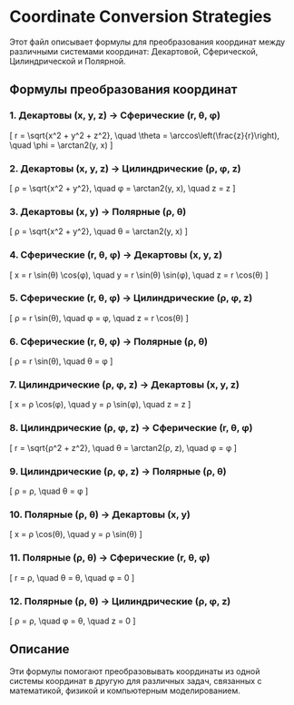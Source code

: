# Coordinate Conversion Strategies

Этот файл описывает формулы для преобразования координат между различными системами координат: Декартовой, Сферической, Цилиндрической и Полярной.

## Формулы преобразования координат

### 1. Декартовы (x, y, z) → Сферические (r, θ, φ)
\[
r = \sqrt{x^2 + y^2 + z^2}, \quad \theta = \arccos\left(\frac{z}{r}\right), \quad \phi = \arctan2(y, x)
\]

### 2. Декартовы (x, y, z) → Цилиндрические (ρ, φ, z)
\[
ρ = \sqrt{x^2 + y^2}, \quad φ = \arctan2(y, x), \quad z = z
\]

### 3. Декартовы (x, y) → Полярные (ρ, θ)
\[
ρ = \sqrt{x^2 + y^2}, \quad θ = \arctan2(y, x)
\]

### 4. Сферические (r, θ, φ) → Декартовы (x, y, z)
\[
x = r \sin(θ) \cos(φ), \quad y = r \sin(θ) \sin(φ), \quad z = r \cos(θ)
\]

### 5. Сферические (r, θ, φ) → Цилиндрические (ρ, φ, z)
\[
ρ = r \sin(θ), \quad φ = φ, \quad z = r \cos(θ)
\]

### 6. Сферические (r, θ, φ) → Полярные (ρ, θ)
\[
ρ = r \sin(θ), \quad θ = φ
\]

### 7. Цилиндрические (ρ, φ, z) → Декартовы (x, y, z)
\[
x = ρ \cos(φ), \quad y = ρ \sin(φ), \quad z = z
\]

### 8. Цилиндрические (ρ, φ, z) → Сферические (r, θ, φ)
\[
r = \sqrt{ρ^2 + z^2}, \quad θ = \arctan2(ρ, z), \quad φ = φ
\]

### 9. Цилиндрические (ρ, φ, z) → Полярные (ρ, θ)
\[
ρ = ρ, \quad θ = φ
\]

### 10. Полярные (ρ, θ) → Декартовы (x, y)
\[
x = ρ \cos(θ), \quad y = ρ \sin(θ)
\]

### 11. Полярные (ρ, θ) → Сферические (r, θ, φ)
\[
r = ρ, \quad θ = θ, \quad φ = 0
\]

### 12. Полярные (ρ, θ) → Цилиндрические (ρ, φ, z)
\[
ρ = ρ, \quad φ = θ, \quad z = 0
\]

## Описание

Эти формулы помогают преобразовывать координаты из одной системы координат в другую для различных задач, связанных с математикой, физикой и компьютерным моделированием.
